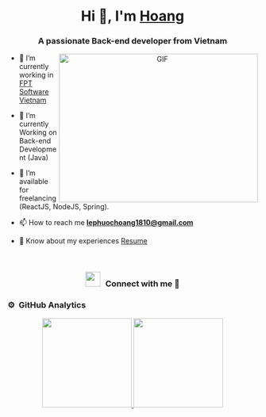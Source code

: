 <h1 align="center">Hi 👋, I'm <a href="https://github.com/lphoang" target="blank">
Hoang</a></h1>
<h3 align="center">A passionate Back-end developer from Vietnam</h3>

<a target="_blank" align="center">
  <img align="right" top="500" height="300" width="400" alt="GIF" src="https://media.giphy.com/media/SWoSkN6DxTszqIKEqv/giphy.gif">
</a>

- 🔭 I’m currently working in <a href="https://phoenix.tech/griffyn/" target="blank">FPT Software Vietnam</a>

- 🌱 I’m currently Working on Back-end Development (Java)

- 🤝 I’m available for freelancing (ReactJS, NodeJS, Spring).

- 📫 How to reach me **lephuochoang1810@gmail.com**

- 📄 Know about my experiences <a href="/" target="blank">Resume</a>
<br/>
<h3 align="center" > <img src="https://media.giphy.com/media/iY8CRBdQXODJSCERIr/giphy.gif" width="30" height="30" style="margin-right: 10px;">Connect with me 🤝 </h3>

<p align="center">

### ⚙️ &nbsp;GitHub Analytics

<p align="center">
<a href="https://github.com/lphoang">
  <img height="180em" src="https://github-readme-stats-eight-theta.vercel.app/api?username=lphoang&show_icons=true&theme=algolia&include_all_commits=true&count_private=true"/>
  <img height="180em" src="https://github-readme-stats-eight-theta.vercel.app/api/top-langs/?username=lphoang&layout=compact&langs_count=8&theme=algolia"/>
</a>
</p>

